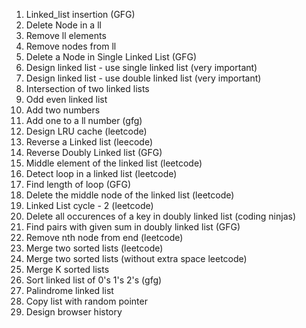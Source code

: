 1) Linked_list insertion (GFG)
2) Delete Node in a ll
3) Remove ll elements
4) Remove nodes from ll 
5) Delete a Node in Single Linked List (GFG)
6) Design linked list  - use single linked list (very important)
7) Design linked list  - use double linked list (very important)
8) Intersection of two linked lists
9) Odd even linked list
10) Add two numbers 
11) Add one to a ll number (gfg)
12) Design LRU cache (leetcode)
13) Reverse a Linked list (leecode)
14) Reverse Doubly Linked list (GFG)
15) Middle element of the linked list (leetcode)
16) Detect loop in a linked list (leetcode)
17) Find length of loop (GFG)
18) Delete the middle node of the linked list (leetcode)
19) Linked List cycle - 2 (leetcode)
20) Delete all occurences of a key in doubly linked list (coding ninjas)
21) Find pairs with given sum in doubly linked list (GFG)
22) Remove nth node from end (leetcode)
23) Merge two sorted lists (leetcode)
24) Merge two sorted lists (without extra space leetcode)
25) Merge K sorted lists
26) Sort linked list of 0's 1's 2's (gfg)
27) Palindrome linked list
28) Copy list with random pointer
29) Design browser history
